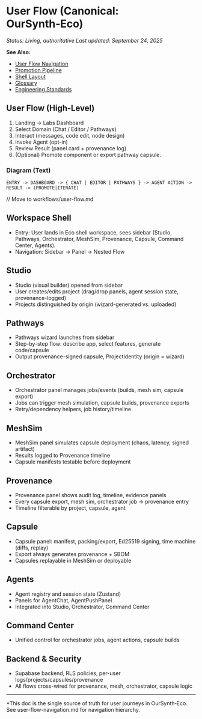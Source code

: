 # User Flow (Canonical: OurSynth‑Eco)

_Status: Living, authoritative_
_Last updated: September 24, 2025_

**See Also:**

- [User Flow Navigation](./user-flow-navigation.md)
- [Promotion Pipeline](./promotion-pipeline.md)
- [Shell Layout](../architecture/SHELL_LAYOUT.md)
- [Glossary](../reference/GLOSSARY.md)
- [Engineering Standards](../reference/STANDARDS.md)

## User Flow (High-Level)

1. Landing → Labs Dashboard
2. Select Domain (Chat / Editor / Pathways)
3. Interact (messages, code edit, node design)
4. Invoke Agent (opt-in)
5. Review Result (panel card + provenance log)
6. (Optional) Promote component or export pathway capsule.

### Diagram (Text)

`ENTRY -> DASHBOARD -> { CHAT | EDITOR | PATHWAYS } -> AGENT ACTION -> RESULT -> (PROMOTE|ITERATE)`

// Move to workflows/user-flow.md

## Workspace Shell

- Entry: User lands in Eco shell workspace, sees sidebar (Studio, Pathways, Orchestrator, MeshSim, Provenance, Capsule, Command Center, Agents).
- Navigation: Sidebar → Panel → Nested Flow

## Studio

- Studio (visual builder) opened from sidebar
- User creates/edits project (drag/drop panels, agent session state, provenance-logged)
- Projects distinguished by origin (wizard-generated vs. uploaded)

## Pathways

- Pathways wizard launches from sidebar
- Step-by-step flow: describe app, select features, generate code/capsule
- Output provenance-signed capsule, ProjectIdentity (origin = wizard)

## Orchestrator

- Orchestrator panel manages jobs/events (builds, mesh sim, capsule export)
- Jobs can trigger mesh simulation, capsule builds, provenance exports
- Retry/dependency helpers, job history/timeline

## MeshSim

- MeshSim panel simulates capsule deployment (chaos, latency, signed artifact)
- Results logged to Provenance timeline
- Capsule manifests testable before deployment

## Provenance

- Provenance panel shows audit log, timeline, evidence panels
- Every capsule export, mesh sim, orchestrator job → provenance entry
- Timeline filterable by project, capsule, agent

## Capsule

- Capsule panel: manifest, packing/export, Ed25519 signing, time machine (diffs, replay)
- Export always generates provenance + SBOM
- Capsules replayable in MeshSim or deployable

## Agents

- Agent registry and session state (Zustand)
- Panels for AgentChat, AgentPushPanel
- Integrated into Studio, Orchestrator, Command Center

## Command Center

- Unified control for orchestrator jobs, agent actions, capsule builds

## Backend & Security

- Supabase backend, RLS policies, per-user logs/projects/capsules/provenance
- All flows cross-wired for provenance, mesh, orchestrator, capsule logic

---

*This doc is the single source of truth for user journeys in OurSynth‑Eco. See user-flow-navigation.md for navigation hierarchy.
